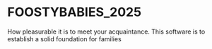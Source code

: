 # FOOSTYBABIES_2025
How pleasurable it is to meet your acquaintance. This software is to establish a solid foundation for families 
